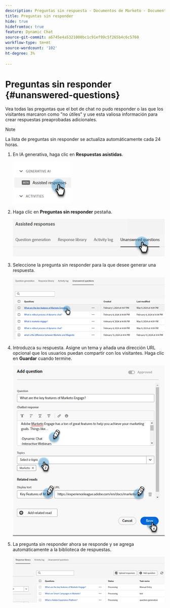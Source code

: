 ```yaml
---
description: Preguntas sin respuesta - Documentos de Marketo - Documentación del producto
title: Preguntas sin responder
hide: true
hidefromtoc: true
feature: Dynamic Chat
source-git-commit: a6745e4a5321000bc1c91ef99c5f265b4c6c5760
workflow-type: tm+mt
source-wordcount: '102'
ht-degree: 3%

---
```


# Preguntas sin responder {#unanswered-questions}

Vea todas las preguntas que el bot de chat no pudo responder o las que los visitantes marcaron como &quot;no útiles&quot; y use esta valiosa información para crear respuestas preaprobadas adicionales.

>[!NOTE]
>
>La lista de preguntas sin responder se actualiza automáticamente cada 24 horas.

1. En IA generativa, haga clic en **Respuestas asistidas**.

   ![](assets/unanswered-questions-1.png)

1. Haga clic en **Preguntas sin responder** pestaña.

   ![](assets/unanswered-questions-2.png)

1. Seleccione la pregunta sin responder para la que desee generar una respuesta.

   ![](assets/unanswered-questions-3.png)

1. Introduzca su respuesta. Asigne un tema y añada una dirección URL opcional que los usuarios puedan compartir con los visitantes. Haga clic en **Guardar** cuando termine.

   ![](assets/unanswered-questions-4.png)

1. La pregunta sin responder ahora se responde y se agrega automáticamente a la biblioteca de respuestas.

   ![](assets/unanswered-questions-5.png)
